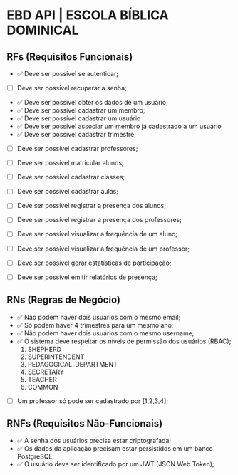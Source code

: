 # EBD API | ESCOLA BÍBLICA DOMINICAL

## RFs (Requisitos Funcionais)

- ✅ Deve ser possível se autenticar;
- [ ] Deve ser possível recuperar a senha;
- ✅ Deve ser possível obter os dados de um usuário;
- ✅  Deve ser possível cadastrar um membro;
- ✅  Deve ser possível cadastrar um usuário
- ✅  Deve ser possível associar um membro já cadastrado a um usuário
- ✅ Deve ser possível cadastrar trimestre;
- [ ] Deve ser possível cadastrar professores;
- [ ] Deve ser possível matricular alunos;
- [ ] Deve ser possível cadastrar classes;
- [ ] Deve ser possível cadastrar aulas;
- [ ] Deve ser possível registrar a presença dos alunos;
- [ ] Deve ser possível registrar a presença dos professores;
- [ ] Deve ser possível visualizar a frequência de um aluno;
- [ ] Deve ser possível visualizar a frequência de um professor;

- [ ] Deve ser possível gerar estatísticas de participação;
- [ ] Deve ser possível emitir relatórios de presença;

## RNs (Regras de Negócio)

- ✅ Não podem haver dois usuários com o mesmo email;
- ✅ Só podem haver 4 trimestres para um mesmo ano;
- ✅ Não podem haver dois usuários com o mesmo username;
- ✅ O sistema deve respeitar os níveis de permissão dos usuários (RBAC);
    1. SHEPHERD
    2. SUPERINTENDENT
    3. PEDAGOGICAL_DEPARTMENT
    5. SECRETARY
    4. TEACHER
    6. COMMON
- [ ] Um professor só pode ser cadastrado por [1,2,3,4];

## RNFs (Requisitos Não-Funcionais)

- ✅ A senha dos usuários precisa estar criptografada;
- ✅ Os dados da aplicação precisam estar persistidos em um banco PostgreSQL;
- ✅ O usuário deve ser identificado por um JWT (JSON Web Token);

